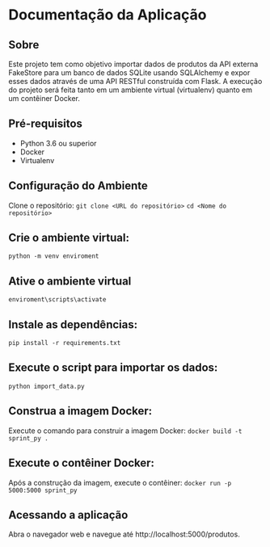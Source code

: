 # Documentação da Aplicação

## Sobre
Este projeto tem como objetivo importar dados de produtos da API externa FakeStore para um banco de dados SQLite usando SQLAlchemy e expor esses dados através de uma API RESTful construída com Flask. A execução do projeto será feita tanto em um ambiente virtual (virtualenv) quanto em um contêiner Docker.

## Pré-requisitos
- Python 3.6 ou superior
- Docker
- Virtualenv

## Configuração do Ambiente
Clone o repositório:
`git clone <URL do repositório>`
`cd <Nome do repositório>`

## Crie o ambiente virtual:
`python -m venv enviroment`

## Ative o ambiente virtual
`enviroment\scripts\activate`

## Instale as dependências:
`pip install -r requirements.txt`

## Execute o script para importar os dados:
`python import_data.py`

## Construa a imagem Docker:
Execute o comando para construir a imagem Docker:
`docker build -t sprint_py .`

## Execute o contêiner Docker:
Após a construção da imagem, execute o contêiner:
`docker run -p 5000:5000 sprint_py`

## Acessando a aplicação
Abra o navegador web e navegue até http://localhost:5000/produtos.
